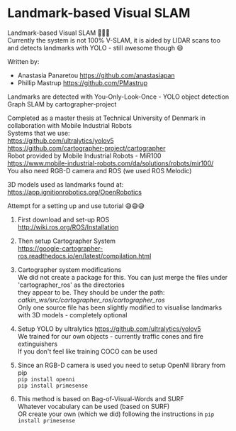 # Landmark-based Visual SLAM

Landmark-based Visual SLAM 🤖🤖🤖  
Currently the system is not 100% V-SLAM, it is aided by LIDAR scans too and detects landmarks with YOLO - still awesome though 😄  

Written by: 
  * Anastasia Panaretou https://github.com/anastasiapan
  * Phillip Mastrup https://github.com/PMastrup

Landmarks are detected with You-Only-Look-Once - YOLO object detection  
Graph SLAM by cartographer-project  

Completed as a master thesis at Technical University of Denmark in collaboration with Mobile Industrial Robots  
Systems that we use:  
https://github.com/ultralytics/yolov5  
https://github.com/cartographer-project/cartographer  
Robot provided by Mobile Industrial Robots - MiR100  
https://www.mobile-industrial-robots.com/da/solutions/robots/mir100/  
You also need RGB-D camera and ROS (we used ROS Melodic)  

3D models used as landmarks found at:  
https://app.ignitionrobotics.org/OpenRobotics  

Attempt for a setting up and use tutorial 😅😅😅

1. First download and set-up ROS  
   http://wiki.ros.org/ROS/Installation  

2. Then setup Cartographer System  
   https://google-cartographer-ros.readthedocs.io/en/latest/compilation.html  

3. Cartographer system modifications  
   We did not create a package for this. You can just merge the files under 'cartographer_ros' as the directories  
   they appear to be. They should be under the path: *catkin_ws/src/cartographer_ros/cartographer_ros*  
   Only one source file has been slightly modified to visualise landmarks with 3D models - completely optional  

3. Setup YOLO by ultralytics https://github.com/ultralytics/yolov5  
   We trained for our own objects - currently traffic cones and fire extinguishers  
   If you don't feel like training COCO can be used  
   
4. Since an RGB-D camera is used you need to setup OpenNI library from pip     
   `pip install openni`  
   `pip install primesense`  
   
5. This method is based on Bag-of-Visual-Words and SURF  
   Whatever vocabulary can be used (based on SURF)  
   OR create your own (which we did) following the instructions in `pip install primesense`
